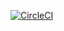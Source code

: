 [![CircleCI](https://circleci.com/gh/Vladuken/KMP-HomeWork1.svg?style=svg)](https://circleci.com/gh/Vladuken/KMP-HomeWork1)
